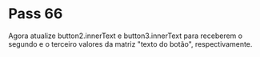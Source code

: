# Pass 66

Agora atualize button2.innerText e button3.innerText para receberem o segundo e o terceiro valores da matriz "texto do botão", respectivamente.
